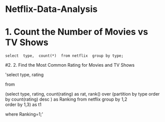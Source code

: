 # Netflix-Data-Analysis



# 1. Count the Number of Movies vs TV Shows




`select 
       type, 
       count(*) 
from netflix 
group by type;`


#2. 2. Find the Most Common Rating for Movies and TV Shows
 
 
 'select 
type,
rating

from

(select 
type, rating, count(rating) as rat,
rank() over (partition by type order by count(rating) desc ) as Ranking
from netflix 
group by 1,2  
order by 1,3) as t1

where Ranking=1;'

